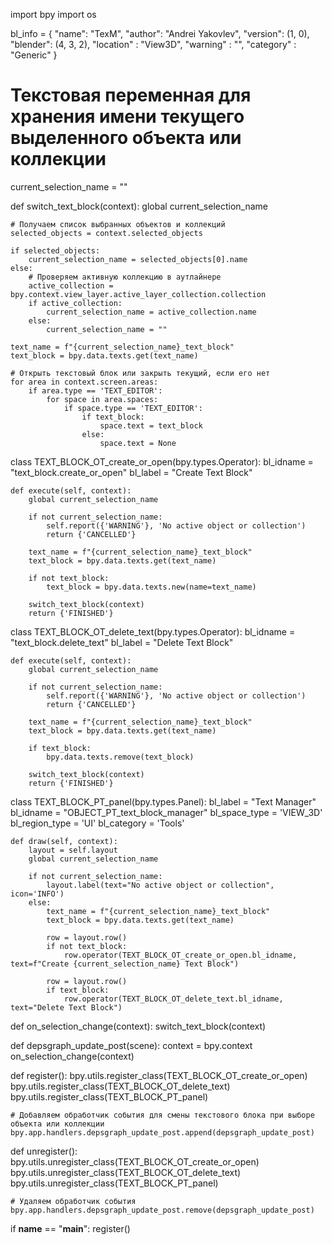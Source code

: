import bpy
import os

bl_info = {
    "name": "TexM",
    "author": "Andrei Yakovlev",
    "version": (1, 0),
    "blender": (4, 3, 2),
    "location" : "View3D",
    "warning" : "",
    "category" : "Generic"
}


# Текстовая переменная для хранения имени текущего выделенного объекта или коллекции
current_selection_name = ""

def switch_text_block(context):
    global current_selection_name
    
    # Получаем список выбранных объектов и коллекций
    selected_objects = context.selected_objects
    
    if selected_objects:
        current_selection_name = selected_objects[0].name
    else:
        # Проверяем активную коллекцию в аутлайнере
        active_collection = bpy.context.view_layer.active_layer_collection.collection
        if active_collection:
            current_selection_name = active_collection.name
        else:
            current_selection_name = ""
    
    text_name = f"{current_selection_name}_text_block"
    text_block = bpy.data.texts.get(text_name)
    
    # Открыть текстовый блок или закрыть текущий, если его нет
    for area in context.screen.areas:
        if area.type == 'TEXT_EDITOR':
            for space in area.spaces:
                if space.type == 'TEXT_EDITOR':
                    if text_block:
                        space.text = text_block
                    else:
                        space.text = None

class TEXT_BLOCK_OT_create_or_open(bpy.types.Operator):
    bl_idname = "text_block.create_or_open"
    bl_label = "Create Text Block"

    def execute(self, context):
        global current_selection_name
        
        if not current_selection_name:
            self.report({'WARNING'}, 'No active object or collection')
            return {'CANCELLED'}
        
        text_name = f"{current_selection_name}_text_block"
        text_block = bpy.data.texts.get(text_name)
        
        if not text_block:
            text_block = bpy.data.texts.new(name=text_name)

        switch_text_block(context)
        return {'FINISHED'}

class TEXT_BLOCK_OT_delete_text(bpy.types.Operator):
    bl_idname = "text_block.delete_text"
    bl_label = "Delete Text Block"

    def execute(self, context):
        global current_selection_name
        
        if not current_selection_name:
            self.report({'WARNING'}, 'No active object or collection')
            return {'CANCELLED'}
        
        text_name = f"{current_selection_name}_text_block"
        text_block = bpy.data.texts.get(text_name)
        
        if text_block:
            bpy.data.texts.remove(text_block)

        switch_text_block(context)
        return {'FINISHED'}

class TEXT_BLOCK_PT_panel(bpy.types.Panel):
    bl_label = "Text Manager"
    bl_idname = "OBJECT_PT_text_block_manager"
    bl_space_type = 'VIEW_3D'
    bl_region_type = 'UI'
    bl_category = 'Tools'

    def draw(self, context):
        layout = self.layout
        global current_selection_name
        
        if not current_selection_name:
            layout.label(text="No active object or collection", icon='INFO')
        else:
            text_name = f"{current_selection_name}_text_block"
            text_block = bpy.data.texts.get(text_name)

            row = layout.row()
            if not text_block:
                row.operator(TEXT_BLOCK_OT_create_or_open.bl_idname, text=f"Create {current_selection_name} Text Block")

            row = layout.row()
            if text_block:
                row.operator(TEXT_BLOCK_OT_delete_text.bl_idname, text="Delete Text Block")

def on_selection_change(context):
    switch_text_block(context)

def depsgraph_update_post(scene):
    context = bpy.context
    on_selection_change(context)

def register():
    bpy.utils.register_class(TEXT_BLOCK_OT_create_or_open)
    bpy.utils.register_class(TEXT_BLOCK_OT_delete_text)
    bpy.utils.register_class(TEXT_BLOCK_PT_panel)
    
    # Добавляем обработчик события для смены текстового блока при выборе объекта или коллекции
    bpy.app.handlers.depsgraph_update_post.append(depsgraph_update_post)

def unregister():
    bpy.utils.unregister_class(TEXT_BLOCK_OT_create_or_open)
    bpy.utils.unregister_class(TEXT_BLOCK_OT_delete_text)
    bpy.utils.unregister_class(TEXT_BLOCK_PT_panel)
    
    # Удаляем обработчик события
    bpy.app.handlers.depsgraph_update_post.remove(depsgraph_update_post)

if __name__ == "__main__":
    register()
